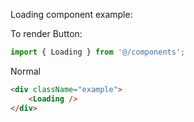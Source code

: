 Loading component example:

To render Button:

```jsx static
import { Loading } from '@/components';
```

Normal

```html
<div className="example">
    <Loading />
</div>
```